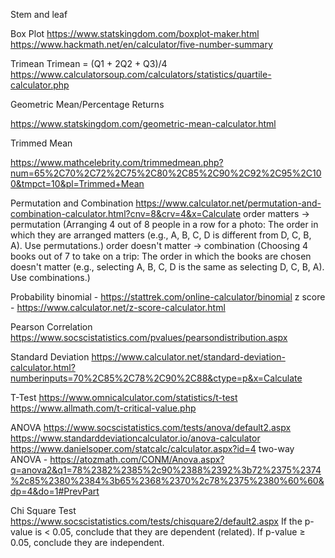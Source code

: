 Stem and leaf 

Box Plot
https://www.statskingdom.com/boxplot-maker.html
https://www.hackmath.net/en/calculator/five-number-summary


Trimean
Trimean = (Q1 + 2Q2 + Q3)/4
https://www.calculatorsoup.com/calculators/statistics/quartile-calculator.php

Geometric Mean/Percentage Returns



https://www.statskingdom.com/geometric-mean-calculator.html

Trimmed Mean

https://www.mathcelebrity.com/trimmedmean.php?num=65%2C70%2C72%2C75%2C80%2C85%2C90%2C92%2C95%2C100&tmpct=10&pl=Trimmed+Mean

Permutation and Combination
https://www.calculator.net/permutation-and-combination-calculator.html?cnv=8&crv=4&x=Calculate
order matters → permutation (Arranging 4 out of 8 people in a row for a photo: The order in which they are arranged matters (e.g., A, B, C, D is different from D, C, B, A). Use permutations.)
order doesn't matter → combination (Choosing 4 books out of 7 to take on a trip: The order in which the books are chosen doesn't matter (e.g., selecting A, B, C, D is the same as selecting D, C, B, A). Use combinations.)

Probability 
binomial - https://stattrek.com/online-calculator/binomial
z score - https://www.calculator.net/z-score-calculator.html

Pearson Correlation 
https://www.socscistatistics.com/pvalues/pearsondistribution.aspx

Standard Deviation 
https://www.calculator.net/standard-deviation-calculator.html?numberinputs=70%2C85%2C78%2C90%2C88&ctype=p&x=Calculate

T-Test
https://www.omnicalculator.com/statistics/t-test
https://www.allmath.com/t-critical-value.php

ANOVA
https://www.socscistatistics.com/tests/anova/default2.aspx
https://www.standarddeviationcalculator.io/anova-calculator
https://www.danielsoper.com/statcalc/calculator.aspx?id=4
two-way ANOVA - https://atozmath.com/CONM/Anova.aspx?q=anova2&q1=78%2382%2385%2c90%2388%2392%3b72%2375%2374%2c85%2380%2384%3b65%2368%2370%2c78%2375%2380%60%60&dp=4&do=1#PrevPart

Chi Square Test
https://www.socscistatistics.com/tests/chisquare2/default2.aspx
If the p-value is < 0.05, conclude that they are dependent (related). If p-value ≥ 0.05, conclude they are independent.



